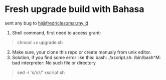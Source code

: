 # Fresh upgrade build with Bahasa
sent any bug to hi@fredriclesomar.my.id

1. Shell command, first need to access grant:
> chmod +x upgrade.sh

2. Make sure, your clone this repo or create manualy from unix editor.
3. Solution, if you find some error like this: bash: ./xscript.sh: /bin/bash^M: bad interpreter: No such file or directory
> sed -i 's/\r//' xscript.sh

